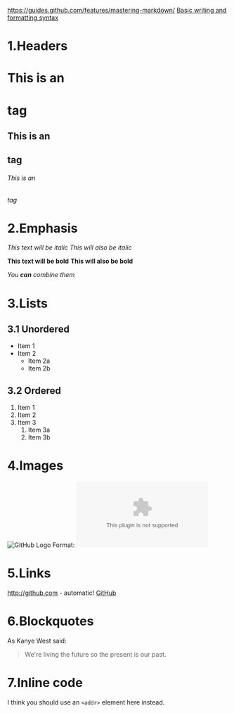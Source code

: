 https://guides.github.com/features/mastering-markdown/
[Basic writing and formatting syntax](https://help.github.com/en/articles/basic-writing-and-formatting-syntax)

# 1.Headers
# This is an <h1> tag
## This is an <h2> tag
###### This is an <h6> tag

# 2.Emphasis
*This text will be italic*
_This will also be italic_

**This text will be bold**
__This will also be bold__

_You **can** combine them_

# 3.Lists
## 3.1 Unordered
* Item 1
* Item 2
  * Item 2a
  * Item 2b
## 3.2 Ordered
1. Item 1
1. Item 2
1. Item 3
   1. Item 3a
   1. Item 3b
# 4.Images
![GitHub Logo](/images/logo.png)
Format: ![Alt Text](www.baidu.com)

# 5.Links
http://github.com - automatic!
[GitHub](http://github.com)

# 6.Blockquotes
As Kanye West said:

> We're living the future so
> the present is our past.

# 7.Inline code
I think you should use an
`<addr>` element here instead.
